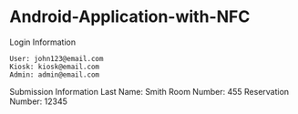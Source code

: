 # Android-Application-with-NFC

Login Information

	User: john123@email.com
	Kiosk: kiosk@email.com
	Admin: admin@email.com
	
Submission Information
	Last Name: Smith
	Room Number: 455
	Reservation Number: 12345
